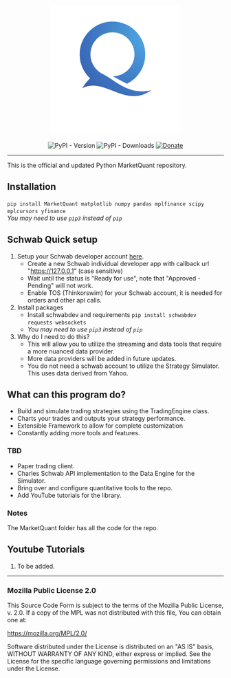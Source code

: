 <p align="center">
  <img src="https://github.com/maxheltzel/MarketQuant/blob/main/Market_Quant/MarketQuant_Logo.png?raw=true" width="300"/>
</p>

<p align="center">
  <img src="https://img.shields.io/pypi/v/marketquant" alt="PyPI - Version"/> 
  <img src="https://img.shields.io/pypi/dm/marketquant" alt="PyPI - Downloads"/> 
  <a href="https://paypal.me/maxheltzel2?country.x=US&locale.x=en_US">
    <img src="https://img.shields.io/badge/Donate-PayPal-green.svg" alt="Donate"/>
  </a>
</p>

---

This is the official and updated Python MarketQuant repository.

## Installation 
`pip install MarketQuant matplotlib numpy pandas mplfinance scipy mplcursors yfinance`  
*You may need to use `pip3` instead of `pip`*


## Schwab Quick setup
1. Setup your Schwab developer account [here](https://beta-developer.schwab.com/).
   - Create a new Schwab individual developer app with callback url "https://127.0.0.1" (case sensitive) 
   - Wait until the status is "Ready for use", note that "Approved - Pending" will not work.
   - Enable TOS (Thinkorswim) for your Schwab account, it is needed for orders and other api calls.
2. Install packages
   - Install schwabdev and requirements `pip install schwabdev requests websockets`
   - *You may need to use `pip3` instead of `pip`*
3. Why do I need to do this?
   - This will allow you to utilize the streaming and data tools that require a more nuanced data provider.
   - More data providers will be added in future updates.
   - You do not need a schwab account to utilize the Strategy Simulator. This uses data derived from Yahoo.



## What can this program do?
 - Build and simulate trading strategies using the TradingEngine class.
 - Charts your trades and outputs your strategy performance.
 - Extensible Framework to allow for complete customization
 - Constantly adding more tools and features.

 ### TBD 
 - Paper trading client.
 - Charles Schwab API implementation to the Data Engine for the Simulator.
 - Bring over and configure quantitative tools to the repo.
 - Add YouTube tutorials for the library.

### Notes
The MarketQuant folder has all the code for the repo.

## Youtube Tutorials
1. To be added.


---

### Mozilla Public License 2.0
This Source Code Form is subject to the terms of the Mozilla Public License, v. 2.0. If a copy of the MPL was not distributed with this file, You can obtain one at:

https://mozilla.org/MPL/2.0/

Software distributed under the License is distributed on an "AS IS" basis, WITHOUT WARRANTY OF ANY KIND, either express or implied. See the License for the specific language governing permissions and limitations under the License.

